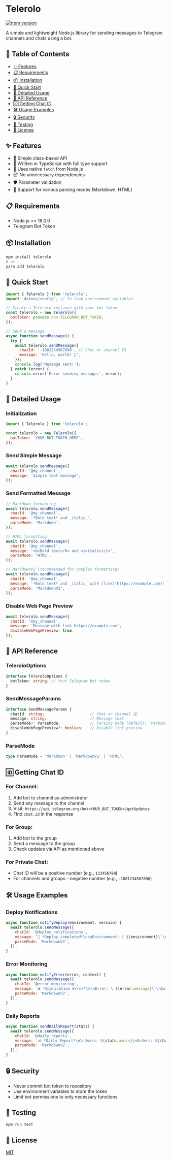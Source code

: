 # Telerolo

[![npm version](https://badge.fury.io/js/telerolo.svg)](https://badge.fury.io/js/telerolo)

A simple and lightweight Node.js library for sending messages to Telegram channels and chats using a bot.

## 📑 Table of Contents

- [✨ Features](#-features)
- [📋 Requirements](#-requirements)
- [📦 Installation](#-installation)
- [🚀 Quick Start](#-quick-start)
- [📖 Detailed Usage](#-detailed-usage)
- [🔧 API Reference](#-api-reference)
- [🆔 Getting Chat ID](#-getting-chat-id)
- [🛠️ Usage Examples](#️-usage-examples)
- [🔒 Security](#-security)
- [🧪 Testing](#-testing)
- [📄 License](#-license)

## ✨ Features

- 🚀 Simple class-based API
- 📝 Written in TypeScript with full type support
- 🔧 Uses native `fetch` from Node.js
- 📦 No unnecessary dependencies
- 🛡️ Parameter validation
- 🎯 Support for various parsing modes (Markdown, HTML)

## 📋 Requirements

- Node.js >= 18.0.0
- Telegram Bot Token

## 📦 Installation

```bash
npm install telerolo
# or
yarn add telerolo
```

## 🚀 Quick Start

```javascript
import { Telerolo } from 'telerolo';
import 'dotenv/config'; // To load environment variables

// Create a Telerolo instance with your bot token
const telerolo = new Telerolo({
  botToken: process.env.TELEGRAM_BOT_TOKEN,
});

// Send a message
async function sendMessage() {
  try {
    await telerolo.sendMessage({
      chatId: '-1001234567890', // Chat or channel ID
      message: 'Hello, world! 🚀',
    });
    console.log('Message sent!');
  } catch (error) {
    console.error('Error sending message:', error);
  }
}
```

## 📖 Detailed Usage

### Initialization

```javascript
import { Telerolo } from 'telerolo';

const telerolo = new Telerolo({
  botToken: 'YOUR_BOT_TOKEN_HERE',
});
```

### Send Simple Message

```javascript
await telerolo.sendMessage({
  chatId: '@my_channel',
  message: 'Simple text message',
});
```

### Send Formatted Message

```javascript
// Markdown formatting
await telerolo.sendMessage({
  chatId: '@my_channel',
  message: '*Bold text* and _italic_',
  parseMode: 'Markdown',
});

// HTML formatting
await telerolo.sendMessage({
  chatId: '@my_channel',
  message: '<b>Bold text</b> and <i>italic</i>',
  parseMode: 'HTML',
});

// MarkdownV2 (recommended for complex formatting)
await telerolo.sendMessage({
  chatId: '@my_channel',
  message: '*Bold text* and _italic_ with [link](https://example.com)',
  parseMode: 'MarkdownV2',
});
```

### Disable Web Page Preview

```javascript
await telerolo.sendMessage({
  chatId: '@my_channel',
  message: 'Message with link https://example.com',
  disableWebPagePreview: true,
});
```

## 🔧 API Reference

### TeleroloOptions

```typescript
interface TeleroloOptions {
  botToken: string; // Your Telegram bot token
}
```

### SendMessageParams

```typescript
interface SendMessageParams {
  chatId: string;                    // Chat or channel ID
  message: string;                   // Message text
  parseMode?: ParseMode;             // Parsing mode (default: 'MarkdownV2')
  disableWebPagePreview?: boolean;   // Disable link preview
}
```

### ParseMode

```typescript
type ParseMode = 'Markdown' | 'MarkdownV2' | 'HTML';
```

## 🆔 Getting Chat ID

### For Channel:
1. Add bot to channel as administrator
2. Send any message to the channel
3. Visit: `https://api.telegram.org/bot<YOUR_BOT_TOKEN>/getUpdates`
4. Find `chat.id` in the response

### For Group:
1. Add bot to the group
2. Send a message to the group
3. Check updates via API as mentioned above

### For Private Chat:
- Chat ID will be a positive number (e.g., `123456789`)
- For channels and groups - negative number (e.g., `-1001234567890`)

## 🛠️ Usage Examples

### Deploy Notifications

```javascript
async function notifyDeploy(environment, version) {
  await telerolo.sendMessage({
    chatId: '@deploy_notifications',
    message: `🚀 *Deploy completed*\n\nEnvironment: \`${environment}\`\nVersion: \`${version}\`\nTime: ${new Date().toLocaleString()}`,
    parseMode: 'MarkdownV2',
  });
}
```

### Error Monitoring

```javascript
async function notifyError(error, context) {
  await telerolo.sendMessage({
    chatId: '@error_monitoring',
    message: `❌ *Application Error*\n\nError: \`${error.message}\`\nContext: \`${context}\`\nTime: ${new Date().toISOString()}`,
    parseMode: 'MarkdownV2',
  });
}
```

### Daily Reports

```javascript
async function sendDailyReport(stats) {
  await telerolo.sendMessage({
    chatId: '@daily_reports',
    message: `📊 *Daily Report*\n\nUsers: ${stats.users}\nOrders: ${stats.orders}\nRevenue: $${stats.revenue}`,
    parseMode: 'MarkdownV2',
  });
}
```

## 🔒 Security

- Never commit bot token to repository
- Use environment variables to store the token
- Limit bot permissions to only necessary functions

## 🧪 Testing

```bash
npm run test
```

## 📄 License

[MIT](LICENSE)
